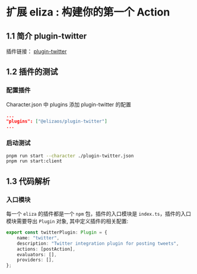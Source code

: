 # 扩展 eliza : 构建你的第一个 Action

## 1.1 简介 plugin-twitter

插件链接： [plugin-twitter](https://github.com/elizaOS/eliza/tree/main/packages/plugin-twitter)

## 1.2 插件的测试

### 配置插件

Character.json 中 plugins 添加 plugin-twitter 的配置

```json
...
"plugins": ["@elizaos/plugin-twitter"]
...
```

### 启动测试

```bash
pnpm run start --character ./plugin-twitter.json
pnpm run start:client 
```

## 1.3 代码解析

### 入口模块

每一个 `eliza` 的插件都是一个 `npm` 包，插件的入口模块是 `index.ts`，插件的入口模块需要导出 `Plugin` 对象, 其中定义插件的相关配置:

```ts
export const twitterPlugin: Plugin = {
    name: "twitter",
    description: "Twitter integration plugin for posting tweets",
    actions: [postAction],
    evaluators: [],
    providers: [],
};
```
